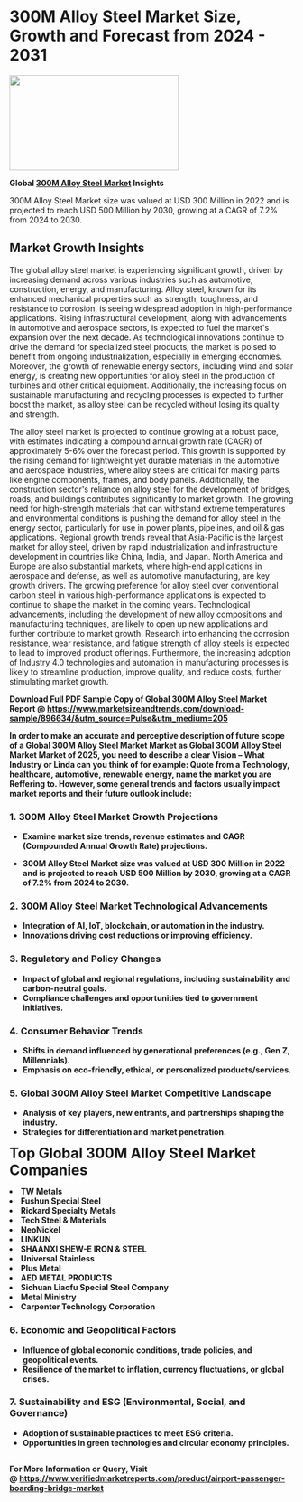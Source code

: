 <H1>300M Alloy Steel Market Size, Growth and Forecast from 2024 - 2031</H1><img class="aligncenter size-medium wp-image-584254" src="https://thirdeyenews.in/wp-content/uploads/2024/09/Global-Market-Research-300x168.jpeg" alt="" width="300" height="168" /><p><strong>Global&nbsp;<a href="https://www.marketsizeandtrends.com/download-sample/896634/&amp;utm_source=Pulse&amp;utm_medium=205">300M Alloy Steel Market</a> Insights</strong></p><p>300M Alloy Steel Market size was valued at USD 300 Million in 2022 and is projected to reach USD 500 Million by 2030, growing at a CAGR of 7.2% from 2024 to 2030.</p><p><h2>Market Growth Insights</h2> <p>The global alloy steel market is experiencing significant growth, driven by increasing demand across various industries such as automotive, construction, energy, and manufacturing. Alloy steel, known for its enhanced mechanical properties such as strength, toughness, and resistance to corrosion, is seeing widespread adoption in high-performance applications. Rising infrastructural development, along with advancements in automotive and aerospace sectors, is expected to fuel the market's expansion over the next decade. As technological innovations continue to drive the demand for specialized steel products, the market is poised to benefit from ongoing industrialization, especially in emerging economies. Moreover, the growth of renewable energy sectors, including wind and solar energy, is creating new opportunities for alloy steel in the production of turbines and other critical equipment. Additionally, the increasing focus on sustainable manufacturing and recycling processes is expected to further boost the market, as alloy steel can be recycled without losing its quality and strength.</p> <p><strong></strong></p> <p>The alloy steel market is projected to continue growing at a robust pace, with estimates indicating a compound annual growth rate (CAGR) of approximately 5-6% over the forecast period. This growth is supported by the rising demand for lightweight yet durable materials in the automotive and aerospace industries, where alloy steels are critical for making parts like engine components, frames, and body panels. Additionally, the construction sector's reliance on alloy steel for the development of bridges, roads, and buildings contributes significantly to market growth. The growing need for high-strength materials that can withstand extreme temperatures and environmental conditions is pushing the demand for alloy steel in the energy sector, particularly for use in power plants, pipelines, and oil & gas applications. Regional growth trends reveal that Asia-Pacific is the largest market for alloy steel, driven by rapid industrialization and infrastructure development in countries like China, India, and Japan. North America and Europe are also substantial markets, where high-end applications in aerospace and defense, as well as automotive manufacturing, are key growth drivers. The growing preference for alloy steel over conventional carbon steel in various high-performance applications is expected to continue to shape the market in the coming years. Technological advancements, including the development of new alloy compositions and manufacturing techniques, are likely to open up new applications and further contribute to market growth. Research into enhancing the corrosion resistance, wear resistance, and fatigue strength of alloy steels is expected to lead to improved product offerings. Furthermore, the increasing adoption of Industry 4.0 technologies and automation in manufacturing processes is likely to streamline production, improve quality, and reduce costs, further stimulating market growth. <p><strong></p><p><span class=""><strong>Download Full PDF Sample Copy of Global 300M Alloy Steel Market Report</strong> @ <a href="https://www.marketsizeandtrends.com/download-sample/896634/&amp;utm_source=Pulse&amp;utm_medium=205" target="_blank">https://www.marketsizeandtrends.com/download-sample/896634/&amp;utm_source=Pulse&amp;utm_medium=205</a></span></p><p>In order to make an accurate and perceptive description of future scope of a Global&nbsp;300M Alloy Steel Market Market as Global&nbsp;300M Alloy Steel Market Market of 2025, you need to describe a clear Vision &ndash; What Industry or Linda can you think of for example: Quote from a Technology, healthcare, automotive, renewable energy, name the market you are Reffering to. However, some general trends and factors usually impact market reports and their future outlook include:</p><h3>1.&nbsp;<strong>300M Alloy Steel Market Growth Projections</strong></h3><ul><li>Examine market size trends, revenue estimates and CAGR (Compounded Annual Growth Rate) projections.</li><li><p>300M Alloy Steel Market size was valued at USD 300 Million in 2022 and is projected to reach USD 500 Million by 2030, growing at a CAGR of 7.2% from 2024 to 2030.</p></li></ul><h3>2.&nbsp;<strong>300M Alloy Steel Market Technological Advancements</strong></h3><ul><li>Integration of AI, IoT, blockchain, or automation in the industry.</li><li>Innovations driving cost reductions or improving efficiency.</li></ul><h3>3.&nbsp;<strong>Regulatory and Policy Changes</strong></h3><ul><li>Impact of global and regional regulations, including sustainability and carbon-neutral goals.</li><li>Compliance challenges and opportunities tied to government initiatives.</li></ul><h3>4.&nbsp;<strong>Consumer Behavior Trends</strong></h3><ul><li>Shifts in demand influenced by generational preferences (e.g., Gen Z, Millennials).</li><li>Emphasis on eco-friendly, ethical, or personalized products/services.</li></ul><h3>5.&nbsp;<strong>Global 300M Alloy Steel Market Competitive Landscape</strong></h3><ul><li>Analysis of key players, new entrants, and partnerships shaping the industry.</li><li>Strategies for differentiation and market penetration.</li></ul><p data-pm-slice="1 1 []"><span style="color: inherit; font-family: inherit; font-size: 25px;">Top Global 300M Alloy Steel Market Companies</span></p><div class="" data-test-id=""><p><li>TW Metals</li><li> Fushun Special Steel</li><li> Rickard Specialty Metals</li><li> Tech Steel & Materials</li><li> NeoNickel</li><li> LINKUN</li><li> SHAANXI SHEW-E IRON & STEEL</li><li> Universal Stainless</li><li> Plus Metal</li><li> AED METAL PRODUCTS</li><li> Sichuan Liaofu Special Steel Company</li><li> Metal Ministry</li><li> Carpenter Technology Corporation</li></p></div><h3>6.&nbsp;<strong>Economic and Geopolitical Factors</strong></h3><ul><li>Influence of global economic conditions, trade policies, and geopolitical events.</li><li>Resilience of the market to inflation, currency fluctuations, or global crises.</li></ul><h3>7.&nbsp;<strong>Sustainability and ESG (Environmental, Social, and Governance)</strong></h3><ul><li>Adoption of sustainable practices to meet ESG criteria.</li><li>Opportunities in green technologies and circular economy principles.</li></ul><h2><strong style="font-size: 14px;">For More Information or Query, Visit @&nbsp;</strong><a style="background-color: #ffffff; font-size: 14px;" href="https://www.marketsizeandtrends.com/report/300m-alloy-steel-market/" target="_blank">https://www.verifiedmarketreports.com/product/airport-passenger-boarding-bridge-market</a></h2>

